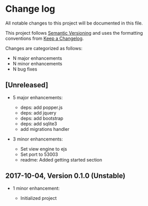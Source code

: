 # Change log

All notable changes to this project will be documented in this file.

This project follows [Semantic Versioning](http://semver.org/) and uses the formatting conventions from [Keep a Changelog](http://keepachangelog.com).

Changes are categorized as follows:

* N major enhancements
* N minor enhancements
* N bug fixes

## [Unreleased]

* 5 major enhancements:

  * deps: add popper.js
  * deps: add jquery
  * deps: add bootstrap
  * deps: add sqlite3
  * add migrations handler

* 3 minor enhancements:

  * Set view engine to ejs
  * Set port to 53003
  * readme: Added getting started section

## 2017-10-04, Version 0.1.0 (Unstable)

* 1 minor enhancement:

  * Initialized project
